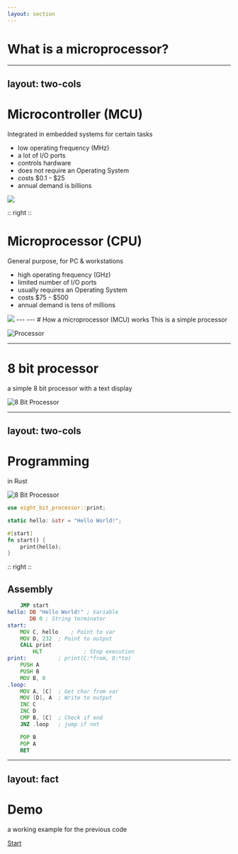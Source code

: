 ```yaml
---
layout: section
---
```

# What is a microprocessor?

---
layout: two-cols
---
# Microcontroller (MCU)
Integrated in embedded systems for certain tasks

- low operating frequency (MHz)
- a lot of I/O ports
- controls hardware
- does not require an Operating System
- costs $0.1 - $25
- annual demand is billions

<img src="/processor/pico.jpg" class="m-5 h-30">


:: right ::

# Microprocessor (CPU)
General purpose, for PC & workstations

- high operating frequency (GHz)
- limited number of I/O ports
- usually requires an Operating System
- costs $75 - $500
- annual demand is tens of millions

<img src="/processor/pi5.jpg" class="m-5 h-50">
---
---
# How a microprocessor (MCU) works
This is a simple processor

![Processor](/processor/processor.svg)

---

# 8 bit processor
a simple 8 bit processor with a text display

![8 Bit Processor](/processor/8-bit-processor.svg)

---
layout: two-cols
---
# Programming 
in Rust

![8 Bit Processor](/processor/8-bit-processor.svg)

<v-click>

```rust
use eight_bit_processor::print;

static hello: &str = "Hello World!";

#[start]
fn start() {
    print(hello);
}
```

</v-click>

:: right ::

## Assembly

<v-click>

```asm
	JMP start
hello: DB "Hello World!" ; Variable
       DB 0	; String terminator
start:
	MOV C, hello    ; Point to var 
	MOV D, 232	; Point to output
	CALL print
        HLT             ; Stop execution
print:			; print(C:*from, D:*to)
	PUSH A
	PUSH B
	MOV B, 0
.loop:
	MOV A, [C]	; Get char from var
	MOV [D], A	; Write to output
	INC C
	INC D  
	CMP B, [C]	; Check if end
	JNZ .loop	; jump if not

	POP B
	POP A
	RET
```

</v-click>

---
layout: fact
---
# Demo
a working example for the previous code

[Start](https://schweigi.github.io/assembler-simulator/)